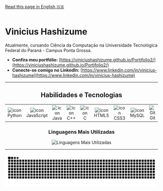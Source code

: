 <div align="left">  
  <a href="README-en.md">Read this page in English 🇬🇧</a>  
</div>  
<br>

# Vinicius Hashizume

Atualmente, cursando Ciência da Computação na Universidade Tecnológica Federal do Paraná - Campus Ponta Grossa.

- **Confira meu portfólio:** [https://viniciushashizume.github.io/Portifolio2/](https://viniciushashizume.github.io/Portifolio2/)
- **Conecte-se comigo no LinkedIn:** [https://www.linkedin.com/in/vinicius-hashizume](https://www.linkedin.com/in/vinicius-hashizume)

---

<h2 align="center">Habilidades e Tecnologias</h2>
<div align="center">
  <table>
    <tr>
      <td align="center" width="96">
        <img src="https://techstack-generator.vercel.app/python-icon.svg" alt="icon" width="65" height="65" />
        <br>Python
      </td>
      <td align="center" width="96">
        <img src="https://techstack-generator.vercel.app/js-icon.svg" alt="icon" width="65" height="65" />
        <br>JavaScript
      </td>
      <td align="center" width="96">
        <img src="https://techstack-generator.vercel.app/java-icon.svg" alt="icon" width="65" height="65" />
        <br>Java
      </td>
      <td align="center" width="96">
        <img src="https://techstack-generator.vercel.app/cpp-icon.svg" alt="icon" width="65" height="65" />
        <br>C++
      </td>
      <td align="center" width="96">
        <img src="https://techstack-generator.vercel.app/c-icon.svg" alt="icon" width="65" height="65" />
        <br>C
      </td>
      <td align="center" width="96">
        <img src="https://techstack-generator.vercel.app/html-icon.svg" alt="icon" width="65" height="65" />
        <br>HTML5
      </td>
      <td align="center" width="96">
        <img src="https://techstack-generator.vercel.app/css-icon.svg" alt="icon" width="65" height="65" />
        <br>CSS3
      </td>
      <td align="center" width="96">
        <img src="https://techstack-generator.vercel.app/mysql-icon.svg" alt="icon" width="65" height="65" />
        <br>MySQL
      </td>
       <td align="center" width="96">
        <img src="https://techstack-generator.vercel.app/github-icon.svg" width="65" height="65" alt="Git" />
        <br>Git
      </td>
    </tr>
  </table>
</div>


<div align="center">
  <h3>Linguagens Mais Utilizadas</h3>
  <img src="https://github-readme-stats.vercel.app/api/top-langs/?username=viniciushashizume&layout=compact&locale=pt-br&theme=vision-friendly-dark" alt="Linguagens Mais Utilizadas"/>
</div>

---

<div align="center">
  <picture>
    <source media="(prefers-color-scheme: dark)" srcset="https://github.com/viniciushashizume/viniciushashizume/blob/output/github-snake-dark.svg" />
    <source media="(prefers-color-scheme: light)" srcset="https://github.com/viniciushashizume/viniciushashizume/blob/output/github-snake.svg" />
    <img alt="snake" src="https://github.com/viniciushashizume/viniciushashizume/blob/output/github-snake.svg" />
  </picture>
</div>
